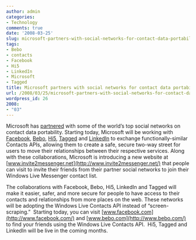 ```yaml
---
author: admin
categories:
- Technology
comments: true
date: '2008-03-25'
slug: microsoft-partners-with-social-networks-for-contact-data-portability
tags:
- Bebo
- contacts
- Facebook
- Hi5
- LinkedIn
- Microsoft
- Tagged
title: Microsoft partners with social networks for contact data portability
url: /2008/03/25/microsoft-partners-with-social-networks-for-contact-data-portability/index.html
wordpress_id: 26
2008:
- "03"
---
```



Microsoft has [partnered](http://dev.live.com/blogs/devlive/archive/2008/03/25/237.aspx) with some of the world’s top social networks on contact data portability. Starting today, Microsoft will be working with [Facebook](http://www.facebook.com/), [Bebo](http://www.bebo.com/), [Hi5](http://www.hi5.com/), [Tagged](http://www.tagged.com/) and [LinkedIn](http://www.linkedin.com/) to exchange functionally-similar Contacts APIs, allowing them to create a safe, secure two-way street for users to move their relationships between their respective services. Along with these collaborations, Microsoft is introducing a new website at [www.invite2messenger.net](http://www.invite2messenger.net/) that people can visit to invite their friends from their partner social networks to join their Windows Live Messenger contact list.

The collaborations with Facebook, Bebo, Hi5, LinkedIn and Tagged will make it easier, safer, and more secure for people to have access to their contacts and relationships from more places on the web. These networks will be adopting the Windows Live Contacts API instead of “screen-scraping.”  Starting today, you can visit [www.facebook.com](http://www.facebook.com/) and [www.bebo.com](http://www.bebo.com/) to find your friends using the Windows Live Contacts API.  Hi5, Tagged and LinkedIn will be live in the coming months.
